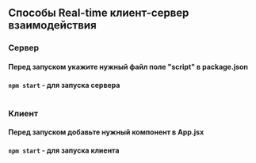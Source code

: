 ## Способы Real-time клиент-сервер взаимодействия

### Сервер
#### Перед запуском укажите нужный файл поле "script" в package.json 
#### `npm start` - для запуска сервера

#

### Клиент
#### Перед запуском добавьте нужный компонент в App.jsx
#### `npm start` - для запуска клиента

